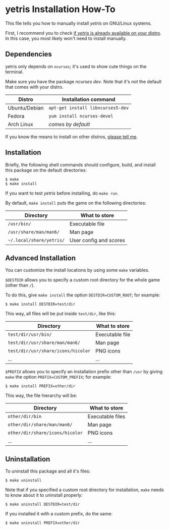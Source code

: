# yetris Installation How-To

This file tells you how to manually install _yetris_ on GNU/Linux systems.

First, I recommend you to check
[if _yetris_ is already available on your distro][distro]. In this case,
you most likely won't need to install manually.

## Dependencies

yetris only depends on `ncurses`; it's used to show cute things on the terminal.

Make sure you have the package *ncurses dev*. Note that it's _not_ the default
that comes with your distro.

| Distro         | Installation command              |
| -------------- | --------------------------------- |
| Ubuntu/Debian  | `apt-get install libncurses5-dev` |
| Fedora         | `yum install ncurses-devel`       |
| Arch Linux     | _comes by default_                |

If you know the means to install on other distros, [please tell me][issues].

## Installation

Briefly, the following shell commands should configure,
build, and install this package on the default directories:

    $ make
    $ make install

If you want to test _yetris_ before installing, do `make run`.

By default, `make install` puts the game on the following
directories:

| Directory                        | What to store            |
| -------------------------------- | -------------------------|
| `/usr/bin/`                      | Executable file          |
| `/usr/share/man/man6/`           | Man page                 |
| `~/.local/share/yetris/`         | User config and scores   |

## Advanced Installation

You can customize the install locations by using some `make`
variables.

`$DESTDIR` allows you to specify a custom root directory for the
whole game (other than `/`).

To do this, give `make install` the option `DESTDIR=CUSTOM_ROOT`;
for example:

    $ make install DESTDIR=test/dir

This way, all files will be put inside `test/dir`, like this:

| Directory                            | What to store            |
| ------------------------------------ | -------------------------|
| `test/dir/usr/bin/`                  | Executable file          |
| `test/dir/usr/share/man/man6/`       | Man page                 |
| `test/dir/usr/share/icons/hicolor`   | PNG icons                |
| ...                                  | ...

`$PREFIX` allows you to specify an installation prefix other than
`/usr` by giving `make` the option `PREFIX=CUSTOM_PREFIX`;
for example:

    $ make install PREFIX=other/dir

This way, the file hierarchy will be:

| Directory                       | What to store            |
| ------------------------------- | -------------------------|
| `other/dir/bin`                 | Executable files         |
| `other/dir/share/man/man6/`     | Man page                 |
| `other/dir/share/icons/hicolor` | PNG icons                |
| ...                             | ...                      |

## Uninstallation

To uninstall this package and all it's files:

    $ make uninstall

Note that if you specified a custom root directory for installation,
`make` needs to know about it to uninstall properly:

    $ make uninstall DESTDIR=test/dir

If you installed it with a custom prefix, do the same:

    $ make uninstall PREFIX=other/dir

[distro]: http://yetris.alexdantas.net/#installation
[issues]: https://github.com/alexdantas/yetris/issues

